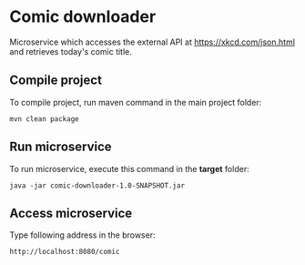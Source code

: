 # Comic downloader
Microservice which accesses the external API at https://xkcd.com/json.html and retrieves today's comic title.

## Compile project
To compile project, run maven command in the main project folder:

`mvn clean package`

## Run microservice
To run microservice, execute this command in the **target** folder:

`java -jar comic-downloader-1.0-SNAPSHOT.jar`

## Access microservice
Type following address in the browser:

`http://localhost:8080/comic`

